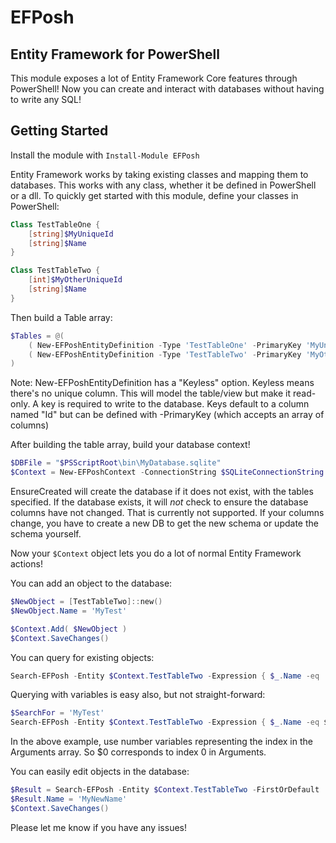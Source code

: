 # EFPosh

## Entity Framework for PowerShell

This module exposes a lot of Entity Framework Core features through PowerShell! Now you can create and interact with databases without having to write any SQL!

## Getting Started

Install the module with ```Install-Module EFPosh```

Entity Framework works by taking existing classes and mapping them to databases. This works with any class, whether it be defined in PowerShell or a dll. To quickly get started with this module, define your classes in PowerShell:

``` PowerShell
Class TestTableOne {
    [string]$MyUniqueId
    [string]$Name
}

Class TestTableTwo {
    [int]$MyOtherUniqueId
    [string]$Name
}
```

Then build a Table array:

``` PowerShell
$Tables = @(
    ( New-EFPoshEntityDefinition -Type 'TestTableOne' -PrimaryKey 'MyUniqueId' ),
    ( New-EFPoshEntityDefinition -Type 'TestTableTwo' -PrimaryKey 'MyOtherUniqueId' )
)
```

Note: New-EFPoshEntityDefinition has a "Keyless" option. Keyless means there's no unique column. This will model the table/view but make it read-only. A key is required to write to the database. Keys default to a column named "Id" but can be defined with -PrimaryKey (which accepts an array of columns)

After building the table array, build your database context!

``` PowerShell
$DBFile = "$PSScriptRoot\bin\MyDatabase.sqlite"
$Context = New-EFPoshContext -ConnectionString $SQLiteConnectionString -DBType 'SQLite' -Entities $Tables -EnsureCreated
```

EnsureCreated will create the database if it does not exist, with the tables specified. If the database exists, it will *not* check to ensure the database columns have not changed. That is currently not supported. If your columns change, you have to create a new DB to get the new schema or update the schema yourself.

Now your ```$Context``` object lets you do a lot of normal Entity Framework actions!

You can add an object to the database:

``` PowerShell
$NewObject = [TestTableTwo]::new()
$NewObject.Name = 'MyTest'

$Context.Add( $NewObject )
$Context.SaveChanges()
```

You can query for existing objects:

``` PowerShell
Search-EFPosh -Entity $Context.TestTableTwo -Expression { $_.Name -eq 'MyTest' }
```

Querying with variables is easy also, but not straight-forward:

``` PowerShell
$SearchFor = 'MyTest'
Search-EFPosh -Entity $Context.TestTableTwo -Expression { $_.Name -eq $0 } -Arguments @($SearchFor)
```

In the above example, use number variables representing the index in the Arguments array. So $0 corresponds to index 0 in Arguments.

You can easily edit objects in the database:

``` PowerShell
$Result = Search-EFPosh -Entity $Context.TestTableTwo -FirstOrDefault
$Result.Name = 'MyNewName'
$Context.SaveChanges()
```

Please let me know if you have any issues!
